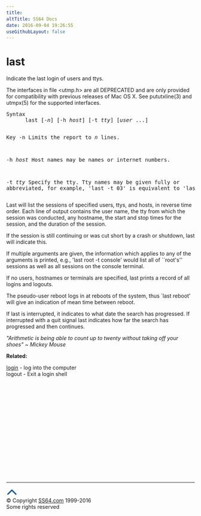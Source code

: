 ```yaml
---
title:
altTitle: SS64 Docs
date: 2016-09-04 19:26:55
useGithubLayout: false
---
```

<!-- #BeginLibraryItem "/Library/head_osx.lbi" --><!-- #EndLibraryItem -->
<h1>last</h1> 
<p> Indicate the last login of users and ttys.</p>
<p>The interfaces in file &lt;utmp.h&gt; are all DEPRECATED and are only provided for compatibility with previous releases of Mac OS X.  See pututxline(3) and utmpx(5) for the supported      interfaces.</p>
<pre>Syntax
      last [-<i>n</i>] [-h <i>host</i>] [-t <i>tty</i>] [<i>user</i> ...]

Key
   -n         Limits the report to <i>n</i> lines.

   -h <i>host</i>    Host names may be names or internet numbers.

   -t <i>tty</i>     Specify the tty.  Tty names may be given fully or abbreviated,
              for example, 'last -t 03' is equivalent to 'last -t  tty03'.
</pre>
<p> Last will list the sessions of specified users, ttys, and hosts, in      reverse time order.  Each line of output contains the user name, the tty      from which the session was conducted, any hostname, the start and stop      times for the session, and the duration of the session.  </p>
<p>If the session      is still continuing or was cut short by a crash or shutdown, last will indicate this.</p>
<p>If multiple arguments are given, the information which applies to any of      the arguments is printed, e.g., 'last root -t console' would list all      of ``root's'' sessions as well as all sessions on the console terminal.      </p>
<p>If no users, hostnames or terminals are specified, last prints a record      of all logins and logouts.</p>
<p> The pseudo-user <span class="code">reboot</span> logs in at reboots of the system, thus `last      reboot' will give an indication of mean time between reboot.</p>
<p> If last is interrupted, it indicates to what date the search has progressed.  If interrupted with a quit signal last indicates how far the      search has progressed and then continues.</p>
<p class="quote"><i>"Arithmetic is being able to count up to twenty without taking off your shoes" ~ Mickey Mouse</i></p>
<p><b>Related:</b></p>
<p><a href="login.html">login</a> - log into the computer
<br>
logout    - Exit a login shell</p>
<!-- #BeginLibraryItem "/Library/foot_osx.lbi" --><p>
<!-- OSX300 -->
<ins class="adsbygoogle" style="display:inline-block;width:300px;height:250px" data-ad-client="ca-pub-6140977852749469" data-ad-slot="1823340303"></ins>
<script>
(adsbygoogle = window.adsbygoogle || []).push({});
</script></p>
<hr>
<div id="bl" class="footer"><a href="last.html#"><img src="../images/top.png" width="30" height="22" alt="Back to the Top"></a></div>
<div id="br" class="footer, tagline">© Copyright <a href="http://ss64.com/">SS64.com</a> 1999-2016<br>
Some rights reserved</div><!-- #EndLibraryItem -->
